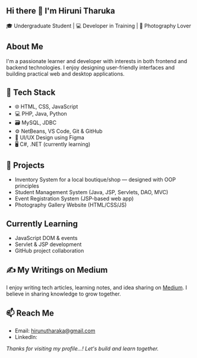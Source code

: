 ## Hi there 👋 I'm Hiruni Tharuka
🎓 Undergraduate Student | 💻 Developer in Training | 📸 Photography Lover

## About Me
I'm a passionate learner and developer with interests in both frontend and backend technologies. I enjoy designing user-friendly interfaces and building practical web and desktop applications. 

## 🔧 Tech Stack
- 🌐 HTML, CSS, JavaScript
- 💻 PHP, Java, Python
- 🗃️ MySQL, JDBC
- ⚙️ NetBeans, VS Code, Git & GitHub
- 🎨 UI/UX Design using Figma
- 🖥️ C#, .NET (currently learning)

## 📂 Projects
- Inventory System for a local boutique/shop — designed with OOP principles  
- Student Management System (Java, JSP, Servlets, DAO, MVC)
- Event Registration System (JSP-based web app) 
- Photography Gallery Website (HTML/CSS/JS)

## Currently Learning
- JavaScript DOM & events
- Servlet & JSP development
- GitHub project collaboration

## ✍️ My Writings on Medium
I enjoy writing tech articles, learning notes, and idea sharing on [Medium](https://medium.com/). I believe in sharing knowledge to grow together.

## 📫 Reach Me
- Email: hirunutharaka@gmail.com
- LinkedIn:

_Thanks for visiting my profile...! Let's build and learn together._
